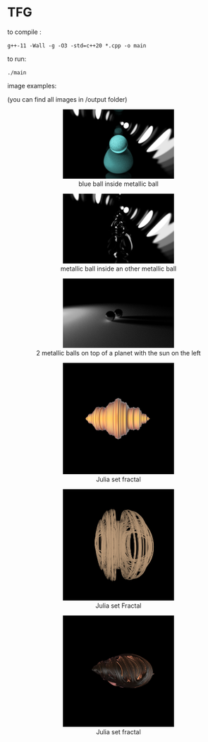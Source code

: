 # TFG

to compile :

```
g++-11 -Wall -g -O3 -std=c++20 *.cpp -o main
```
to run:

```
./main
```

image examples:

(you can find all images in /output folder)

<p align="center">
<img src="Output/images/blueball.png" width=50%>
  <br/>
  blue ball inside metallic ball
</p>
<p align="center">
<img src="Output/images/darkball.jpg" width=50%>  <br/>
  metallic ball inside an other metallic ball
</p>
<p align="center">
<img src="Output/images/2balls.jpeg" width=50%>  <br/>
  2 metallic balls on top of a planet with the sun on the left
</p>
<p align="center">
<img src="Output/images/fractal1.png" width=50%>  <br/>
  Julia set fractal 
</p>
<p align="center">
<img src="Output/images/fractal2.png" width=50%>  <br/>
  Julia set Fractal
</p>
<p align="center">
<img src="Output/images/fractal3.png" width=50%>  <br/>
  Julia set fractal
</p>

